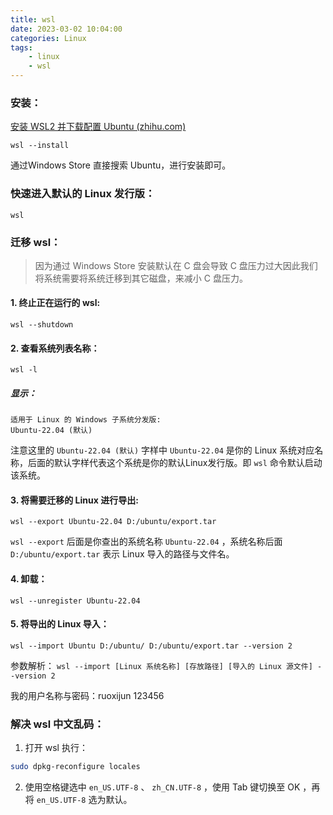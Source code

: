 ```yaml
---
title: wsl
date: 2023-03-02 10:04:00
categories: Linux
tags: 
    - linux
    - wsl
---
```


### 安装：

[安装 WSL2 并下载配置 Ubuntu (zhihu.com)](https://zhuanlan.zhihu.com/p/348813745)

```
wsl --install
```

通过Windows Store 直接搜索 Ubuntu，进行安装即可。

### 快速进入默认的 Linux 发行版：

```
wsl
```

### 迁移 wsl：

> 因为通过 Windows Store 安装默认在 C 盘会导致 C 盘压力过大因此我们将系统需要将系统迁移到其它磁盘，来减小 C 盘压力。

#### 1. 终止正在运行的 wsl:

```
wsl --shutdown
```

#### 2. 查看系统列表名称：

```
wsl -l
```

##### 显示：

```
适用于 Linux 的 Windows 子系统分发版:
Ubuntu-22.04 (默认)
```

注意这里的 `Ubuntu-22.04 (默认)` 字样中 `Ubuntu-22.04` 是你的 Linux 系统对应名称，后面的默认字样代表这个系统是你的默认Linux发行版。即 `wsl` 命令默认启动该系统。

#### 3. 将需要迁移的 Linux 进行导出:

```text
wsl --export Ubuntu-22.04 D:/ubuntu/export.tar
```

`wsl --export` 后面是你查出的系统名称 `Ubuntu-22.04` ，系统名称后面 `D:/ubuntu/export.tar` 表示 Linux 导入的路径与文件名。

#### 4. 卸载：

```
wsl --unregister Ubuntu-22.04
```

#### 5. 将导出的 Linux 导入：

```
wsl --import Ubuntu D:/ubuntu/ D:/ubuntu/export.tar --version 2
```

参数解析： `wsl --import [Linux 系统名称] [存放路径] [导入的 Linux 源文件] --version 2`

我的用户名称与密码：ruoxijun 123456

### 解决 wsl 中文乱码：

1. 打开 wsl 执行：

```bash
sudo dpkg-reconfigure locales
```

2. 使用空格键选中 `en_US.UTF-8` 、 `zh_CN.UTF-8` ，使用 Tab 键切换至 OK ，再将 `en_US.UTF-8` 选为默认。